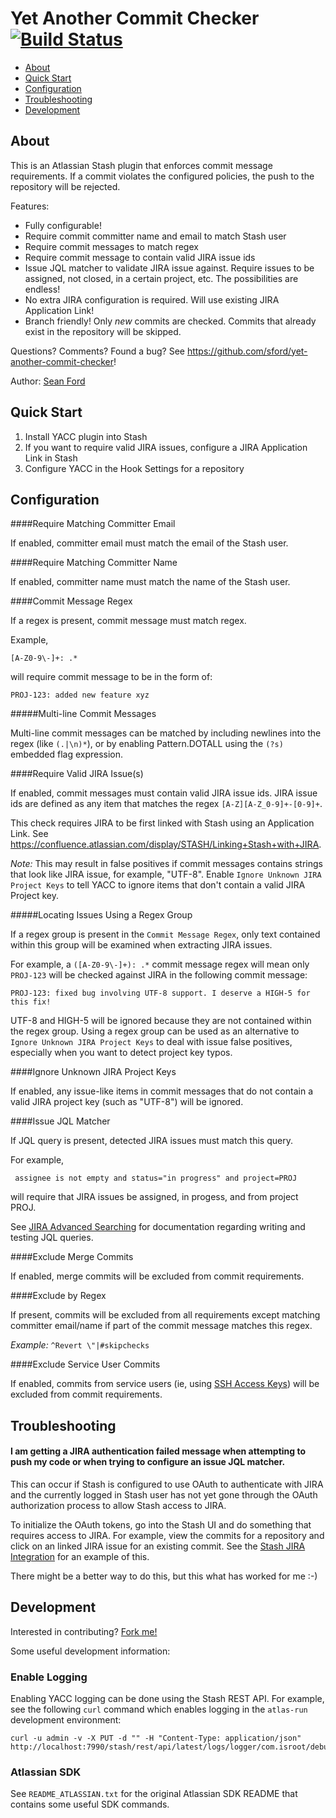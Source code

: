 # Yet Another Commit Checker [![Build Status](https://travis-ci.org/sford/yet-another-commit-checker.svg?branch=master)](https://travis-ci.org/sford/yet-another-commit-checker)

- [About](#about)
- [Quick Start](#quick-start)
- [Configuration](#configuration)
- [Troubleshooting](#troubleshooting)
- [Development](#development)

## About

This is an Atlassian Stash plugin that enforces commit message requirements. If a commit violates the
configured policies, the push to the repository will be rejected.

Features:

* Fully configurable!
* Require commit committer name and email to match Stash user
* Require commit messages to match regex
* Require commit message to contain valid JIRA issue ids
* Issue JQL matcher to validate JIRA issue against. Require issues to be assigned, not closed, in a certain project, etc.
The possibilities are endless!
* No extra JIRA configuration is required. Will use existing JIRA Application Link!
* Branch friendly! Only *new* commits are checked. Commits that already exist in the repository will be skipped.

Questions? Comments? Found a bug? See https://github.com/sford/yet-another-commit-checker!

Author: [Sean Ford](https://github.com/sford)

## Quick Start

1. Install YACC plugin into Stash
2. If you want to require valid JIRA issues, configure a JIRA Application Link in Stash
4. Configure YACC in the Hook Settings for a repository

## Configuration

####Require Matching Committer Email

If enabled, committer email must match the email of the Stash user.

####Require Matching Committer Name

If enabled, committer name must match the name of the Stash user.

####Commit Message Regex

If a regex is present, commit message must match regex.

Example,

    [A-Z0-9\-]+: .*

will require commit message to be in the form of:

    PROJ-123: added new feature xyz

#####Multi-line Commit Messages

Multi-line commit messages can be matched by including newlines into the regex (like `(.|\n)*`), or by enabling Pattern.DOTALL using the `(?s)` embedded flag expression. 

####Require Valid JIRA Issue(s)

If enabled, commit messages must contain valid JIRA issue ids. JIRA issue ids are defined as any item that matches
the regex `[A-Z][A-Z_0-9]+-[0-9]+`.

This check requires JIRA to be first linked with Stash using an Application Link. See https://confluence.atlassian.com/display/STASH/Linking+Stash+with+JIRA.

*Note:* This may result in false positives if commit messages contains strings that look like JIRA issue, for example, "UTF-8". Enable `Ignore Unknown JIRA Project Keys` to tell YACC to ignore items that don't contain a valid JIRA Project key.

#####Locating Issues Using a Regex Group

If a regex group is present in the `Commit Message Regex`, only text contained within this group will be examined when extracting JIRA issues.

For example, a `([A-Z0-9\-]+): .*` commit message regex will mean only `PROJ-123` will be checked against JIRA in the following commit message:

    PROJ-123: fixed bug involving UTF-8 support. I deserve a HIGH-5 for this fix!

UTF-8 and HIGH-5 will be ignored because they are not contained within the regex group. Using a regex group can be used as an alternative to `Ignore Unknown JIRA Project Keys` to deal with issue false positives, especially when you want to detect project key typos.

####Ignore Unknown JIRA Project Keys

If enabled, any issue-like items in commit messages that do not contain a valid JIRA project key (such as "UTF-8") will be ignored.

####Issue JQL Matcher

If JQL query is present, detected JIRA issues must match this query.

For example,

     assignee is not empty and status="in progress" and project=PROJ

will require that JIRA issues be assigned, in progess, and from project PROJ.

See [JIRA Advanced Searching](https://confluence.atlassian.com/display/JIRA/Advanced+Searching) for documentation regarding writing and testing
JQL queries.

####Exclude Merge Commits

If enabled, merge commits will be excluded from commit requirements.

####Exclude by Regex

If present, commits will be excluded from all requirements except matching committer email/name if part of the commit message matches this regex.

*Example:* `^Revert \"|#skipchecks`

####Exclude Service User Commits

If enabled, commits from service users (ie, using [SSH Access Keys](https://confluence.atlassian.com/display/STASH/SSH+access+keys+for+system+use))
will be excluded from commit requirements.

## Troubleshooting

#### I am getting a JIRA authentication failed message when attempting to push my code or when trying to configure an issue JQL matcher.

This can occur if Stash is configured to use OAuth to authenticate with JIRA and the currently logged in Stash user has
not yet gone through the OAuth authorization process to allow Stash access to JIRA.

To initialize the OAuth tokens, go into the Stash UI and do something that requires access to JIRA. For example, view
the commits for a repository and click on an linked JIRA issue for an existing commit. See the [Stash JIRA Integration](https://confluence.atlassian.com/display/STASH/JIRA+integration#JIRAintegration-SeetheJIRAissuesrelatedtocommitsandpullrequests)
for an example of this.

There might be a better way to do this, but this what has worked for me :-)

## Development

Interested in contributing? [Fork me!](https://github.com/sford/yet-another-commit-checker)

Some useful development information:

### Enable Logging

Enabling YACC logging can be done using the Stash REST API. For example, see the following `curl` command which enables logging in the `atlas-run` development environment:

    curl -u admin -v -X PUT -d "" -H "Content-Type: application/json" http://localhost:7990/stash/rest/api/latest/logs/logger/com.isroot/debug

### Atlassian SDK

See `README_ATLASSIAN.txt` for the original Atlassian SDK README that contains some useful SDK commands.

